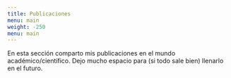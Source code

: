 ```yaml
---
title: Publicaciones
menu: main
weight: -250
menu: main
---
```


En esta sección comparto mis publicaciones en el mundo académico/científico. Dejo mucho espacio para (si todo sale bien) llenarlo en el futuro.
